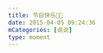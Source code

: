 ```yaml
---
title: 节日快乐🙏🏻
date: 2015-04-05 09:24:36
mCategories: [说说]
type: moment
---
```


<div id="pics-20150405092436"></div>

<script src="/lib/moment/pics.js"></script>
<script>
var data = [
    {"link": "2015-04-05_000000.webp", "type": "shuoshuo"},
    {"link": "2015-04-05_000001.webp", "type": "shuoshuo"}
];
picsRender(data, "pics-20150405092436");
</script>
